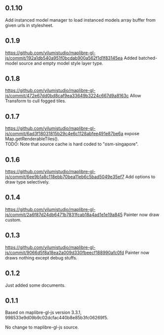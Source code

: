 ## 0.1.10

Add instanced model manager to load instanced models array buffer from given urls in stylesheet.

## 0.1.9

https://github.com/yilumistudio/maplibre-gl-js/commit/192a1db540a951f0bcdab900a562f1d1f83145ea
Added batched-model source and empty model style layer type.

## 0.1.8

https://github.com/yilumistudio/maplibre-gl-js/commit/472e67dd0bd8caf9ea33649b3224c667d9a8163c
Allow Transform to cull fogged tiles.

## 0.1.7

https://github.com/yilumistudio/maplibre-gl-js/commit/6ad3f18031815b29c4e6c1128abfee491e87be6a
expose Map.getRenderableTiles().  
TODO: Note that source cache is hard coded to "osm-singapore".

## 0.1.6

https://github.com/yilumistudio/maplibre-gl-js/commit/6ee9b1a8c118ebb70bea11eb6c5bad5049e35ef7
Add options to draw type selectively.

## 0.1.4

https://github.com/yilumistudio/maplibre-gl-js/commit/2a6f87d24db6471b7831fcab18a4ad1e1e19a845
Painter now draw custom.

## 0.1.3

https://github.com/yilumistudio/maplibre-gl-js/commit/9066d5f8a18ea2a009d330fbeecf188990afc0fd
Painter now draws nothing except debug stuffs.

## 0.1.2

Just added some documents.

## 0.1.1

Based on maplibre-gl-js version 3.3.1, 998533e9d09b9c02dcfac440b8e85b3fc06269f5.

No change to maplibre-gl-js source.

